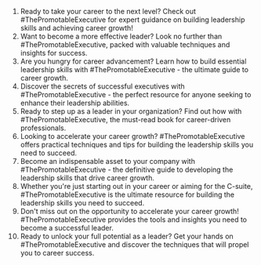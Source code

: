 1. Ready to take your career to the next level? Check out #ThePromotableExecutive for expert guidance on building leadership skills and achieving career growth!
2. Want to become a more effective leader? Look no further than #ThePromotableExecutive, packed with valuable techniques and insights for success.
3. Are you hungry for career advancement? Learn how to build essential leadership skills with #ThePromotableExecutive - the ultimate guide to career growth.
4. Discover the secrets of successful executives with #ThePromotableExecutive - the perfect resource for anyone seeking to enhance their leadership abilities.
5. Ready to step up as a leader in your organization? Find out how with #ThePromotableExecutive, the must-read book for career-driven professionals.
6. Looking to accelerate your career growth? #ThePromotableExecutive offers practical techniques and tips for building the leadership skills you need to succeed.
7. Become an indispensable asset to your company with #ThePromotableExecutive - the definitive guide to developing the leadership skills that drive career growth.
8. Whether you're just starting out in your career or aiming for the C-suite, #ThePromotableExecutive is the ultimate resource for building the leadership skills you need to succeed.
9. Don't miss out on the opportunity to accelerate your career growth! #ThePromotableExecutive provides the tools and insights you need to become a successful leader.
10. Ready to unlock your full potential as a leader? Get your hands on #ThePromotableExecutive and discover the techniques that will propel you to career success.
